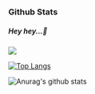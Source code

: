 
### Github Stats
##### Hey hey...👋

![](https://komarev.com/ghpvc/?username=Rizal-XD&color=green)

[![Top Langs](https://github-readme-stats.vercel.app/api/top-langs/?username=Rizal-XD&layout=compact)](https://github.com/Rizal-XD/github-readme-stats)

![Anurag's github stats](https://github-readme-stats.vercel.app/api?username=Rizal-XD&count_private=true)
